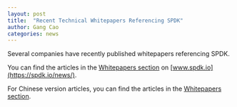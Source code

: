 ```yaml
---
layout: post
title:  "Recent Technical Whitepapers Referencing SPDK"
author: Gang Cao
categories: news
---
```


Several companies have recently published whitepapers referencing SPDK.

You can find the articles in the [Whitepapers section](https://spdk.io/whitepaper/) on [www.spdk.io](https://spdk.io/news/).

For Chinese version articles, you can find the articles in the [Whitepapers section](https://spdk.io/cn/whitepaper/).
